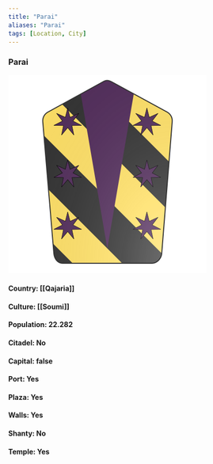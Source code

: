 ```yaml
---
title: "Parai"
aliases: "Parai"
tags: [Location, City]
---
```

### Parai
![](attachment/a3764ab0cc97adf7b9dd4fb2fae7fdd8.svg)

#### Country: [[Qajaria]]

#### Culture: [[Soumi]]

#### Population: 22.282

#### Citadel: No

#### Capital: false

#### Port: Yes

#### Plaza: Yes

#### Walls: Yes

#### Shanty: No

#### Temple: Yes

